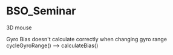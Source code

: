 # BSO_Seminar
3D mouse

Gyro Bias doesn't calculate correctly when changing gyro range
  cycleGyroRange() --> calculateBias()
